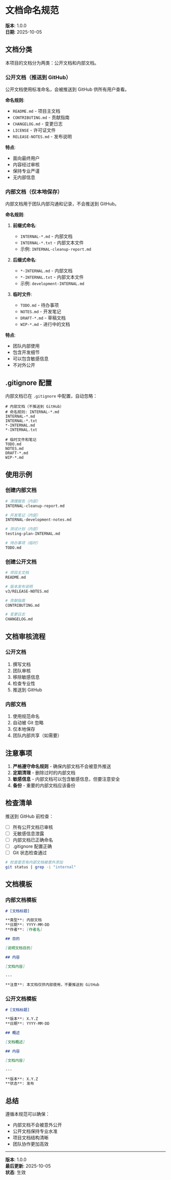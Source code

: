 # 文档命名规范

**版本**: 1.0.0  
**日期**: 2025-10-05

## 文档分类

本项目的文档分为两类：公开文档和内部文档。

### 公开文档（推送到 GitHub）

公开文档使用标准命名，会被推送到 GitHub 供所有用户查看。

**命名规则**:
- `README.md` - 项目主文档
- `CONTRIBUTING.md` - 贡献指南
- `CHANGELOG.md` - 变更日志
- `LICENSE` - 许可证文件
- `RELEASE-NOTES.md` - 发布说明

**特点**:
- 面向最终用户
- 内容经过审核
- 保持专业严谨
- 无内部信息

### 内部文档（仅本地保存）

内部文档用于团队内部沟通和记录，不会推送到 GitHub。

**命名规则**:

1. **前缀式命名**:
   - `INTERNAL-*.md` - 内部文档
   - `INTERNAL-*.txt` - 内部文本文件
   - 示例: `INTERNAL-cleanup-report.md`

2. **后缀式命名**:
   - `*-INTERNAL.md` - 内部文档
   - `*-INTERNAL.txt` - 内部文本文件
   - 示例: `development-INTERNAL.md`

3. **临时文件**:
   - `TODO.md` - 待办事项
   - `NOTES.md` - 开发笔记
   - `DRAFT-*.md` - 草稿文档
   - `WIP-*.md` - 进行中的文档

**特点**:
- 团队内部使用
- 包含开发细节
- 可以包含敏感信息
- 不对外公开

## .gitignore 配置

内部文档已在 `.gitignore` 中配置，自动忽略：

```gitignore
# 内部文档（不推送到 GitHub）
# 命名规则: INTERNAL-*.md
INTERNAL-*.md
INTERNAL-*.txt
*-INTERNAL.md
*-INTERNAL.txt

# 临时文件和笔记
TODO.md
NOTES.md
DRAFT-*.md
WIP-*.md
```

## 使用示例

### 创建内部文档

```bash
# 清理报告（内部）
INTERNAL-cleanup-report.md

# 开发笔记（内部）
INTERNAL-development-notes.md

# 测试计划（内部）
testing-plan-INTERNAL.md

# 待办事项（临时）
TODO.md
```

### 创建公开文档

```bash
# 项目主文档
README.md

# 版本发布说明
v3/RELEASE-NOTES.md

# 贡献指南
CONTRIBUTING.md

# 变更日志
CHANGELOG.md
```

## 文档审核流程

### 公开文档

1. 撰写文档
2. 团队审核
3. 移除敏感信息
4. 检查专业性
5. 推送到 GitHub

### 内部文档

1. 使用规范命名
2. 自动被 Git 忽略
3. 仅本地保存
4. 团队内部共享（如需要）

## 注意事项

1. **严格遵守命名规则** - 确保内部文档不会被意外推送
2. **定期清理** - 删除过时的内部文档
3. **敏感信息** - 内部文档可以包含敏感信息，但要注意安全
4. **备份** - 重要的内部文档应该备份

## 检查清单

推送到 GitHub 前检查：

- [ ] 所有公开文档已审核
- [ ] 无敏感信息泄露
- [ ] 内部文档已正确命名
- [ ] .gitignore 配置正确
- [ ] Git 状态检查通过

```bash
# 检查是否有内部文档被意外添加
git status | grep -i "internal"
```

## 文档模板

### 内部文档模板

```markdown
# [文档标题]

**类型**: 内部文档  
**日期**: YYYY-MM-DD  
**作者**: [作者名]

## 目的

[说明文档目的]

## 内容

[文档内容]

---

**注意**: 本文档仅供内部使用，不要推送到 GitHub
```

### 公开文档模板

```markdown
# [文档标题]

**版本**: X.Y.Z  
**日期**: YYYY-MM-DD

## 概述

[文档概述]

## 内容

[文档内容]

---

**版本**: X.Y.Z  
**状态**: 发布
```

## 总结

遵循本规范可以确保：
- 内部文档不会被意外公开
- 公开文档保持专业水准
- 项目文档结构清晰
- 团队协作更加高效

---

**版本**: 1.0.0  
**最后更新**: 2025-10-05  
**状态**: 生效
